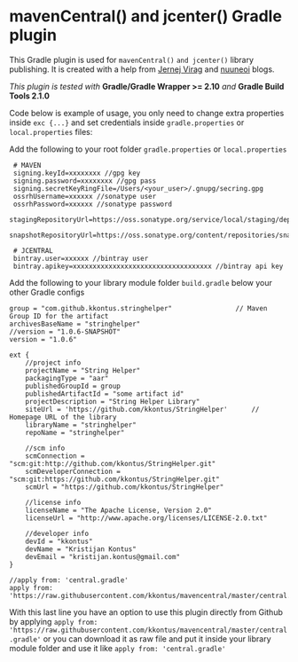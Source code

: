 # mavenCentral() and jcenter() Gradle plugin

This Gradle plugin is used for ``mavenCentral()`` ``and jcenter()`` library publishing.
It is created with a help from 
[Jernej Virag](https://www.virag.si/2015/01/publishing-gradle-android-library-to-jcenter/) and 
[nuuneoi](https://inthecheesefactory.com/blog/how-to-upload-library-to-jcenter-maven-central-as-dependency/en) blogs.


*This plugin is tested with* **Gradle/Gradle Wrapper >= 2.10** *and* **Gradle Build Tools 2.1.0**


Code below is example of usage, you only need to change extra properties inside ``exc {...}`` and set credentials inside ``gradle.properties`` or ``local.properties`` files:

Add the following to your root folder ``gradle.properties`` or ``local.properties``

```
 # MAVEN
 signing.keyId=xxxxxxxx //gpg key
 signing.password=xxxxxxxx //gpg pass
 signing.secretKeyRingFile=/Users/<your_user>/.gnupg/secring.gpg
 ossrhUsername=xxxxxx //sonatype user
 ossrhPassword=xxxxxx //sonatype password
 stagingRepositoryUrl=https://oss.sonatype.org/service/local/staging/deploy/maven2/
 snapshotRepositoryUrl=https://oss.sonatype.org/content/repositories/snapshots/
 
 # JCENTRAL
 bintray.user=xxxxxx //bintray user
 bintray.apikey=xxxxxxxxxxxxxxxxxxxxxxxxxxxxxxxxxxx //bintray api key
```

Add the following to your library module folder ``build.gradle`` below your other Gradle configs
```
group = "com.github.kkontus.stringhelper"                // Maven Group ID for the artifact
archivesBaseName = "stringhelper"
//version = "1.0.6-SNAPSHOT"
version = "1.0.6"

ext {
    //project info
    projectName = "String Helper"
    packagingType = "aar"
    publishedGroupId = group
    publishedArtifactId = "some artifact id"
    projectDescription = "String Helper Library"
    siteUrl = 'https://github.com/kkontus/StringHelper'      // Homepage URL of the library
    libraryName = "stringhelper"
    repoName = "stringhelper"

    //scm info
    scmConnection = "scm:git:http://github.com/kkontus/StringHelper.git"
    scmDeveloperConnection = "scm:git:https://github.com/kkontus/StringHelper.git"
    scmUrl = "https://github.com/kkontus/StringHelper"

    //license info
    licenseName = "The Apache License, Version 2.0"
    licenseUrl = "http://www.apache.org/licenses/LICENSE-2.0.txt"

    //developer info
    devId = "kkontus"
    devName = "Kristijan Kontus"
    devEmail = "kristijan.kontus@gmail.com"
}

//apply from: 'central.gradle'
apply from: 'https://raw.githubusercontent.com/kkontus/mavencentral/master/central.gradle'
```

With this last line you have an option to use this plugin directly from Github by applying ``apply from: 'https://raw.githubusercontent.com/kkontus/mavencentral/master/central.gradle'`` or you can download it as raw file and put it inside your library module folder and use it like ``apply from: 'central.gradle'``
